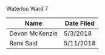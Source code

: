 Waterloo Ward 7

Name | Date Filed 
---- | ----------
Devon McKenzie | 5/3/2018
Rami Said | 5/11/2018